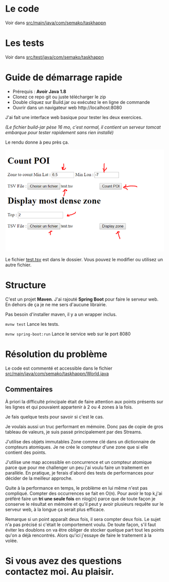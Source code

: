 # Le code
Voir dans [src/main/java/com/semako/taskhappn](src/main/java/com/semako/taskhappn)

# Les tests
Voir dans [src/test/java/com/semako/taskhappn](src/test/java/com/semako/taskhappn)

# Guide de démarrage rapide

- Prérequis : **Avoir Java 1.8**
- Clonez ce repo git ou juste télécharger le zip
- Double cliquez sur Build.jar ou exécutez le en ligne de commande
- Ouvrir dans un navigateur web http://localhost:8080

J'ai fait une interface web basique pour tester les deux exercices.

*(Le fichier build-jar pèse 16 mo, c'est normal, il contient un serveur tomcat embarque pour tester rapidement sans rien installé)*

Le rendu donne à peu près ça.

![Exemple](exemple.png)

Le fichier [test.tsv](test.tsv) est dans le dossier. Vous pouvez le modifier ou utilisez un autre fichier.

# Structure

C'est un projet **Maven**. J'ai rajouté **Spring Boot** pour faire le serveur web. En dehors de ça je ne me sers d'aucune librairie.

Pas besoin d'installer maven, il y a un wrapper inclus.

`mvnw test`
Lance les tests.

`mvnw spring-boot:run`
Lance le service web sur le port 8080

# Résolution du problème

Le code est commenté et accessible dans le fichier [src/main/java/com/semako/taskhappn/World.java](src/main/java/com/semako/taskhappn/World.java)

## Commentaires

À priori la difficulté principale était de faire attention aux points présents sur les lignes et qui pouvaient appartenir à 2 ou 4 zones à la fois.

Je fais quelque tests pour savoir si c'est le cas.

Je voulais aussi un truc performant en mémoire. Donc pas de copie de gros tableau de valeurs, je suis passé principalement par des Streams.

J'utilise des objets immutables Zone comme clé dans un dictionnaire de compteurs atomiques. Je ne crée le compteur d'une zone que si elle contient des points.

J'utilise une map accessible en concurrence et un compteur atomique parce que pour me challenger un peu j'ai voulu faire un traitement en parallèle. En pratique, je ferais d'abord des tests de performances pour décider de la meilleur approche.

Quite à la performance en temps, le problème en lui même n'est pas compliqué. Compter des occurrences se fait en O(n). Pour avoir le top k,j'ai préféré faire un **tri une seule fois** en nlog(n) parce que de toute façon je conserve le résultat en mémoire et qu'il peut y avoir plusieurs requête sur le serveur web, à la longue ça serait plus efficace.

Remarque si un point apparaît deux fois, il sera compter deux fois. Le sujet n'a pas précisé si c'était le comportement voulu.
De toute façon, s'il faut éviter les doublons on va être obliger de stocker quelque part tout les points qu'on a déjà rencontrés.
Alors qu'ici j'essaye de faire le traitement à la volée.


# Si vous avez des questions contactez moi. Au plaisir.
